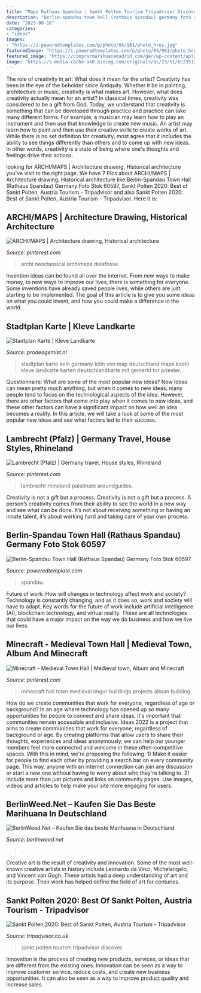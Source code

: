 ```yaml
---
title: "Maps Rathaus Spandau : Sankt Polten Tourism Tripadvisor Discover"
description: "Berlin-spandau town hall (rathaus spandau) germany foto stok 60597"
date: "2023-06-16"
categories:
- "ideas"
images:
- "https://i.poweredtemplates.com/p/photo/04/961/photo_hres.jpg"
featuredImage: "https://i.poweredtemplates.com/p/photo/04/961/photo_hres.jpg"
featured_image: "https://comprarmarihuanamadrid.com/ger/wp-content/uploads/2020/09/20200616_154956-768x1024.jpg"
image: "https://s-media-cache-ak0.pinimg.com/originals/bc/23/51/bc2351252ea7d860e1e912681693a6b7.jpg"
---
```



The role of creativity in art: What does it mean for the artist?
Creativity has been in the eye of the beholder since Antiquity. Whether it be in painting, architecture or music, creativity is what makes art. However, what does creativity actually mean for an artist? In classical times, creativity was considered to be a gift from God. Today, we understand that creativity is something that can be developed through practice and practice can take many different forms. For example, a musician may learn how to play an instrument and then use that knowledge to create new music. An artist may learn how to paint and then use their creative skills to create works of art. While there is no set definition for creativity, most agree that it includes the ability to see things differently than others and to come up with new ideas. In other words, creativity is a state of being where one's thoughts and feelings drive their actions.

	

		
looking for ARCHI/MAPS | Architecture drawing, Historical architecture you've visit to the right page. We have 7 Pics about ARCHI/MAPS | Architecture drawing, Historical architecture like Berlin-Spandau Town Hall (Rathaus Spandau) Germany Foto Stok 60597, Sankt Polten 2020: Best of Sankt Polten, Austria Tourism - Tripadvisor and also Sankt Polten 2020: Best of Sankt Polten, Austria Tourism - Tripadvisor. Here it is:
		
    
## ARCHI/MAPS | Architecture Drawing, Historical Architecture

<img loading=lazy src="https://i.pinimg.com/originals/7a/78/97/7a7897f2da075279356d0e04ceb47349.png" onerror="this.onerror=null;this.src='https://tse4.mm.bing.net/th?id=OIP.CxFehODRzrgei128GW6W-gHaLU&amp;pid=15.1';" alt="ARCHI/MAPS | Architecture drawing, Historical architecture">

_Source: pinterest.com_

>archi neoclassical archimaps delafosse. 

	

Invention ideas can be found all over the internet. From new ways to make money, to new ways to improve our lives, there is something for everyone. Some inventions have already saved people lives, while others are just starting to be implemented. The goal of this article is to give you some ideas on what you could invent, and how you could make a difference in the world.

    
## Stadtplan Karte | Kleve Landkarte

<img loading=lazy src="http://www.hot-map.com/images/tn/stadtplan-koeln.jpg" onerror="this.onerror=null;this.src='https://tse4.mm.bing.net/th?id=OIP.jmwGXEV9vEOYDc00_50-igHaHk&amp;pid=15.1';" alt="Stadtplan Karte | Kleve Landkarte">

_Source: prodeogemist.nl_

>stadtplan karte koln germany köln von map deutschland maps koeln kleve landkarte karten deutschlandkarte mit gemerkt tor priester. 

	

Questionnaire: What are some of the most popular new ideas?
New Ideas can mean pretty much anything, but when it comes to new ideas, many people tend to focus on the technological aspects of the idea. However, there are other factors that come into play when it comes to new ideas, and these other factors can have a significant impact on how well an idea becomes a reality. In this article, we will take a look at some of the most popular new ideas and see what factors led to their success.

    
## Lambrecht (Pfalz) | Germany Travel, House Styles, Rhineland

<img loading=lazy src="https://i.pinimg.com/originals/6d/c4/cb/6dc4cb8394889cf834f767e250e0de55.jpg" onerror="this.onerror=null;this.src='https://tse2.mm.bing.net/th?id=OIP.t-7qp2ms_a45wPPXkE1VOQHaE6&amp;pid=15.1';" alt="Lambrecht (Pfalz) | Germany travel, House styles, Rhineland">

_Source: pinterest.com_

>lambrecht rhineland palatinate aroundguides. 

	

Creativity is not a gift but a process.
Creativity is not a gift but a process. A person’s creativity comes from their ability to see the world in a new way and see what can be done. It’s not about receiving something or having an innate talent, it’s about working hard and taking care of your own process.

    
## Berlin-Spandau Town Hall (Rathaus Spandau) Germany Foto Stok 60597

<img loading=lazy src="https://i.poweredtemplates.com/p/photo/04/961/photo_hres.jpg" onerror="this.onerror=null;this.src='https://tse1.mm.bing.net/th?id=OIP.sTyMUl4gGdaKJvzKeoeK5wHaE8&amp;pid=15.1';" alt="Berlin-Spandau Town Hall (Rathaus Spandau) Germany Foto Stok 60597">

_Source: poweredtemplate.com_

>spandau. 

	

Future of work: How will changes in technology affect work and society?
Technology is constantly changing, and as it does so, work and society will have to adapt. Key words for the future of work include artificial intelligence (AI), blockchain technology, and virtual reality. These are all technologies that could have a major impact on the way we do business and how we live our lives.

    
## Minecraft - Medieval Town Hall | Medieval Town, Album And Minecraft

<img loading=lazy src="https://s-media-cache-ak0.pinimg.com/originals/bc/23/51/bc2351252ea7d860e1e912681693a6b7.jpg" onerror="this.onerror=null;this.src='https://tse3.mm.bing.net/th?id=OIP.Am7xwh1tpnEVmat7CfgolwHaEK&amp;pid=15.1';" alt="Minecraft - Medieval Town Hall | Medieval town, Album and Minecraft">

_Source: pinterest.com_

>minecraft hall town medieval imgur buildings projects album building. 

	

How do we create communities that work for everyone, regardless of age or background?
In an age where technology has opened up so many opportunities for people to connect and share ideas, it's important that communities remain accessible and inclusive. Ideas 2022 is a project that aims to create communities that work for everyone, regardless of background or age. By creating platforms that allow users to share their thoughts, experiences and ideas anonymously, we can help our younger members feel more connected and welcome in these often-competitive spaces. With this in mind, we're proposing the following: 1) Make it easier for people to find each other by providing a search bar on every community page. This way, anyone with an internet connection can join any discussion or start a new one without having to worry about who they're talking to. 2) Include more than just pictures and links on community pages. Use images, videos and articles to help make your site more engaging for users.

    
## BerlinWeed.Net – Kaufen Sie Das Beste Marihuana In Deutschland

<img loading=lazy src="https://comprarmarihuanamadrid.com/ger/wp-content/uploads/2020/09/20200616_154956-768x1024.jpg" onerror="this.onerror=null;this.src='https://tse4.mm.bing.net/th?id=OIP.VjXsVCExi_sSH8CSGaLlkAHaJ4&amp;pid=15.1';" alt="BerlinWeed.Net – Kaufen Sie das beste Marihuana in Deutschland">

_Source: berlinweed.net_

>. 

	

Creative art is the result of creativity and innovation. Some of the most well-known creative artists in history include Leonardo da Vinci, Michelangelo, and Vincent van Gogh. These artists had a deep understanding of art and its purpose. Their work has helped define the field of art for centuries.

    
## Sankt Polten 2020: Best Of Sankt Polten, Austria Tourism - Tripadvisor

<img loading=lazy src="https://media-cdn.tripadvisor.com/media/photo-b/1024x250/0d/37/ea/2f/rathaus-sankt-polten.jpg" onerror="this.onerror=null;this.src='https://tse3.mm.bing.net/th?id=OIP.ma0UiTGPVFXbEm5d4GhSIwHaBz&amp;pid=15.1';" alt="Sankt Polten 2020: Best of Sankt Polten, Austria Tourism - Tripadvisor">

_Source: tripadvisor.co.uk_

>sankt polten tourism tripadvisor discover. 

	

Innovation is the process of creating new products, services, or ideas that are different from the existing ones. Innovation can be seen as a way to improve customer service, reduce costs, and create new business opportunities. It can also be seen as a way to improve product quality and increase sales.

